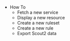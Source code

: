 * How To
  * Fetch a new service
  * Display a new resource
  * Create a new ruleset
  * Create a new rule
  * Export Scout2 data

